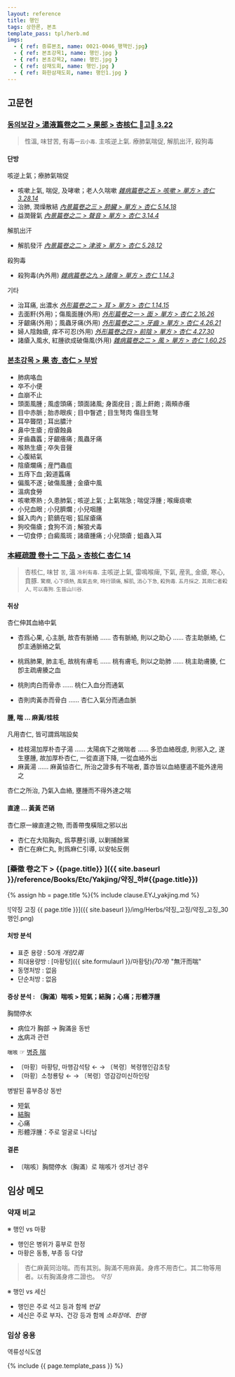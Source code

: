 ```yaml
---
layout: reference
title: 행인
tags: 상한론, 본초
template_pass: tpl/herb.md
imgs:
  - { ref: 증류본초, name: 0021-0046_행핵인.jpg}
  - { ref: 본초강목1, name: 행인.jpg }
  - { ref: 본초강목2, name: 행인.jpg }
  - { ref: 삼재도회, name: 행인.jpg }
  - { ref: 화한삼재도회, name: 행인1.jpg }
---
```



## 고문헌


### [동의보감 > 湯液篇卷之二 > 果部 >  杏核仁 고 3.22](https://mediclassics.kr/books/8/volume/21/#content_736)

> 性溫, 味甘苦, 有毒<small>一云小毒</small>. 主咳逆上氣. 療肺氣喘促, 解肌出汗, 殺狗毒

#### 단방

咳逆上氣；療肺氣喘促

* 咳嗽上氣, 喘促, 及哮嗽；老人久喘嗽 _[雜病篇卷之五 > 咳嗽 > 單方 >  杏仁 3.28.14](https://mediclassics.kr/books/8/volume/13/#content_1241)_
* 治肺, 潤燥散結 _[內景篇卷之三 > 肺臟 > 單方 >  杏仁 5.14.18](https://mediclassics.kr/books/8/volume/3/#content_540)_
* 益潤聲氣 _[內景篇卷之二 > 聲音 > 單方 > 杏仁 3.14.4](https://mediclassics.kr/books/8/volume/2/#content_647)_

解肌出汗

* 解肌發汗 _[內景篇卷之二 > 津液 > 單方 >  杏仁 5.28.12](https://mediclassics.kr/books/8/volume/2/#content_1015)_

殺狗毒

* 殺狗毒(內外用) _[雜病篇卷之九 > 諸傷 > 單方 >  杏仁 1.14.3](https://mediclassics.kr/books/8/volume/17/#content_368)_

기타

* 治耳痛, 出濃水 _[外形篇卷之二 > 耳 > 單方 > 杏仁 1.14.15](https://mediclassics.kr/books/8/volume/6/#content_230)_
* 去面䵟(外用)；傷風面腫(外用) _[外形篇卷之一 > 面 > 單方 >  杏仁 2.16.26](https://mediclassics.kr/books/8/volume/5/#content_586)_
* 牙齦痛(外用)；風蟲牙痛(外用) _[外形篇卷之二 > 牙齒 > 單方 > 杏仁 4.26.21](https://mediclassics.kr/books/8/volume/6/#content_1031)_
* 婦人陰蝕瘡, 痒不可忍(外用) _[外形篇卷之四 > 前陰 > 單方 >  杏仁 4.27.30](https://mediclassics.kr/books/8/volume/8/#content_1002)_
* 諸瘡入風水, 紅腫欲成破傷風(外用) _[雜病篇卷之二 > 風 > 單方 >  杏仁 1.60.25](https://mediclassics.kr/books/8/volume/10/#content_759)_


### [본초강목 > 果	杏_杏仁 > 부방]()

* 肺病咯血
* 卒不小便
* 血崩不止
* 頭面風腫 ; 風虛頭痛 ; 頭面諸風; 身面疣目 ; 面上皯皰 ; 兩頰赤癢
* 目中赤脈 ; 胎赤眼疾 ; 目中瞖遮 ; 目生弩肉 傷目生弩
* 耳卒聾閉 ; 耳出膿汁
* 鼻中生瘡 ; 疳瘡蝕鼻
* 牙齒蟲䘌 ; 牙齦癢痛 ; 風蟲牙痛
* 喉熱生瘡 ; 卒失音聲
* 心腹結氣
* 陰瘡爛痛 ; 産門蟲疽
* 五痔下血 ;榖道䘌痛
* 偏風不遂 ; 破傷風腫 ; 金瘡中風
* 溫病食勞
* 咳嗽寒熱 ; 久患肺氣 ; 咳逆上氣 ; 上氣喘急 ; 喘促浮腫 ; 喉痺痰嗽
* 小兒血眼 ; 小兒臍爛 ; 小兒咽腫
* 鍼入肉內 ; 箭鏑在咽 ; 狐尿瘡痛
* 狗咬傷瘡 ; 食狗不消 ; 解狼犬毒
* 一切食停 ; 白癜風斑 ; 諸瘡腫痛 ; 小兒頭瘡 ; 蛆蟲入耳


### [本經疏證 卷十二 下品 > 杏核仁 杏仁 14](https://mediclassics.kr/books/154/volume/12/#content_62)

> 杏核仁, 味甘 <small>苦</small>, 溫 <small>冷利有毒</small>. 主咳逆上氣, 雷鳴喉痺, 下氣, 産乳, 金瘡, 寒心, 賁豚. <small>驚癎, 心下煩熱, 風氣去來, 時行頭痛, 解肌, 消心下急, 殺狗毒. 五月採之. 其兩仁者殺人, 可以毒狗. 生晉山川谷.</small>

#### 취상

杏仁伸其血絡中氣

* 杏爲心果, 心主脈, 故杏有脈絡 …… 杏有脈絡, 則以之助心 …… 杏主助脈絡, 仁卽主通脈絡之氣
* 桃爲肺果, 肺主毛, 故桃有膚毛 …… 桃有膚毛, 則以之助肺 …… 桃主助膚腠, 仁卽主疏膚腠之血

* 桃則肉白而骨赤 …… 桃仁入血分而通氣
* 杏則肉黃赤而骨白 …… 杏仁入氣分而通血脈

#### 腫, 喘 ... 麻黃/桂枝

凡用杏仁, 皆可謂爲喘設矣
* 桂枝湯加厚朴杏子湯 …… 太陽病下之微喘者  …… 多恐血絡旣虛, 則邪入之, 遂生壅腫, 故加厚朴杏仁, 一從直道下降, 一從血絡外出
* 麻黃湯 …… 麻黃協杏仁, 所治之證多有不喘者, 蓋亦皆以血絡壅遏不能外達用之

杏仁之所治, 乃氣入血絡, 壅腫而不得外達之喘

#### 直達 ... 黃黃 芒硝

杏仁原一線直達之物, 而善帶曳橫阻之邪以出
* 杏仁在大陷胸丸, 爲葶藶引導, 以剿捕餘黨
* 杏仁在麻仁丸, 則爲麻仁引導, 以安帖反側


### [藥徵 卷之下 > {{page.title}} ]({{ site.baseurl }}/reference/Books/Etc/Yakjing/약징_하#{{page.title}})

{% assign hb = page.title %}{% include clause.EYJ_yakjing.md %}

![약징 고징 {{ page.title }}]({{ site.baseurl }}/img/Herbs/약징_고징/약징_고징_30행인.png)

#### 처방 분석

* 표준 용량 : 50개 _개량2兩_
* 최대용량방 : [마황탕]({{ site.formulaurl }}/마황탕)_(70개)_ "無汗而喘"
* 동명처방 : 없음
* 단순처방 : 없음

#### 증상 분석 : （胸滿）喘咳 > 短氣；結胸；心痛；形體浮腫

胸間停水

* 病位가 胸部 → 胸滿을 동반
* [水]( {{site.sympurl}}/수 )病과 관련

`喘咳` ☞ [병증 喘]( {{site.sympurl}}/천 )

* 〔마황〕마황탕, 마행감석탕 ← → 〔복령〕복령행인감초탕
* 〔마황〕소청룡탕 ← → 〔복령〕영감강미신하인탕

병발된 흉부증상 동반
* 短氣
* [結胸]({{site.sympurl}}/결흉)
* 心痛
* 形體浮腫：주로 얼굴로 나타남


#### 결론

* 〔喘咳〕胸間停水（胸滿）로 喘咳가 생겨난 경우

## 임상 메모

### 약재 비교

※ 행인 vs 마황
* 행인은 병위가 흉부로 한정
* 마황은 동통, 부종 등 다양

> 杏仁麻黃同治喘。而有其別。胸滿不用麻黃。身疼不用杏仁。其二物等用者。以有胸滿身疼二證也。 _약징_

※ 행인 vs 세신
* 행인은 주로 석고 등과 함께 _번갈_
* 세신은 주로 부자、건강 등과 함께 _소화장애、한랭_


### 임상 응용

역류성식도염

{% include {{ page.template_pass }} %}
